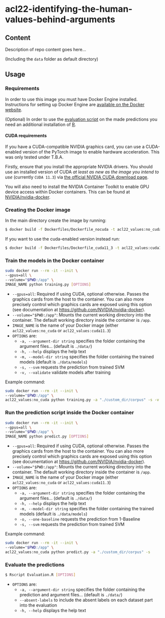 # acl22-identifying-the-human-values-behind-arguments

## Content

Description of repo content goes here...

(Including the `data` folder as default directory)

## Usage

### Requirements

In order to use this image you must have Docker Engine installed. Instructions
for setting up Docker Engine are
[available on the Docker website](https://docs.docker.com/engine/installation/).

(Optional) In order to use the
[evaluation script](#evaluate-the-predictions)
on the made predictions you need an additional installation of
[R](https://cran.r-project.org/).

#### CUDA requirements

If you have a CUDA-compatible NVIDIA graphics card, you can use a CUDA-enabled
version of the PyTorch image to enable hardware acceleration. This was only
tested under T.B.A.

Firstly, ensure that you install the appropriate NVIDIA drivers. You should use
an installed version of CUDA _at least as new as the image you intend to use_
(currently `CUDA 11.3`) via
[the official NVIDIA CUDA download page](https://developer.nvidia.com/cuda-downloads).

You will also need to install the NVIDIA Container Toolkit to enable GPU device
access within Docker containers. This can be found at
[NVIDIA/nvidia-docker](https://github.com/NVIDIA/nvidia-docker).

### Creating the Docker image

In the main directory create the image by running:

```bash
$ docker build -f Dockerfiles/Dockerfile_nocuda -t acl22_values:no_cuda .
```

If you want to use the cuda-enabled version instead run:

```bash
$ docker build -f Dockerfiles/Dockerfile_cuda11_3 -t acl22_values:cuda11.3 .
```

### Train the models in the Docker container

```sh
sudo docker run --rm -it --init \
--gpus=all \
--volume="$PWD:/app" \
IMAGE_NAME python training.py [OPTIONS]
```

* `--gpus=all`: Required if using CUDA, optional otherwise. Passes the
  graphics cards from the host to the container. You can also more precisely
  control which graphics cards are exposed using this option (see documentation
  at https://github.com/NVIDIA/nvidia-docker).
* `--volume="$PWD:/app"`: Mounts the current working directory into the container.
  The default working directory inside the container is `/app`.
* `IMAGE_NAME` is the name of your Docker image (either `acl22_values:no_cuda` or `acl22_values:cuda11.3`)
* `OPTIONS` are:
  * `-a, --argument-dir string` specifies the folder containing the argument files... (default is `./data/`)
  * `-h, --help` displays the help text
  * `-m, --model-dir string` specifies the folder containing the trained models (default is `./data/models`)
  * `-s, --svm` requests the prediction from trained SVM
  * `-v, --validate` validate models after training

Example command:

```sh
sudo docker run --rm -it --init \
--volume="$PWD:/app" \
acl22_values:no_cuda python training.py -a "./custom_dir/corpus" -s -v
```

### Run the prediction script inside the Docker container

```sh
sudo docker run --rm -it --init \
--gpus=all \
--volume="$PWD:/app" \
IMAGE_NAME python predict.py [OPTIONS]
```

* `--gpus=all`: Required if using CUDA, optional otherwise. Passes the
  graphics cards from the host to the container. You can also more precisely
  control which graphics cards are exposed using this option (see documentation
  at https://github.com/NVIDIA/nvidia-docker).
* `--volume="$PWD:/app"`: Mounts the current working directory into the container.
  The default working directory inside the container is `/app`.
* `IMAGE_NAME` is the name of your Docker image (either `acl22_values:no_cuda` or `acl22_values:cuda11.3`)
* `OPTIONS` are:
  * `-a, --argument-dir string` specifies the folder containing the argument files... (default is `./data/`)
  * `-h, --help` displays the help text
  * `-m, --model-dir string` specifies the folder containing the trained models (default is `./data/models`)
  * `-o, --one-baseline` requests the prediction from 1-Baseline
  * `-s, --svm` requests the prediction from trained SVM

Example command:

```sh
sudo docker run --rm -it --init \
--volume="$PWD:/app" \
acl22_values:no_cuda python predict.py -a "./custom_dir/corpus" -s
```

### Evaluate the predictions

```bash
$ Rscript Evaluation.R [OPTIONS]
```

* `OPTIONS` are:
  * `-a, --argument-dir string` specifies the folder containing the prediction and argument files... (default is `./data/`)
  * `--absent-labels` to include the absent labels on each dataset part into the evaluation
  * `-h, --help` displays the help text
